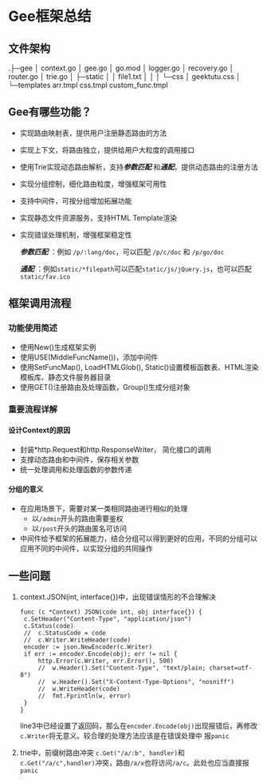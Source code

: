 # Gee框架总结

## 文件架构

.├─gee
│      context.go
│      gee.go
│      go.mod
│      logger.go
│      recovery.go
│      router.go
│      trie.go
│
├─static
│  │  file1.txt
│  │
│  └─css
│          geektutu.css
│
└─templates
        arr.tmpl
        css.tmpl
        custom_func.tmpl

## Gee有哪些功能？

* 实现路由映射表，提供用户注册静态路由的方法

* 实现上下文，将路由独立，提供给用户大粒度的调用接口

* 使用Trie实现动态路由解析，支持***参数匹配*** 和***通配***，提供动态路由的注册方法

* 实现分组控制，细化路由粒度，增强框架可用性

* 支持中间件，可按分组增加拓展功能

* 实现静态文件资源服务，支持HTML Template渲染

* 实现错误处理机制，增强框架稳定性

  ***参数匹配*** ：例如 `/p/:lang/doc`，可以匹配 `/p/c/doc` 和 `/p/go/doc`

  ***通配*** ：例如`static/*filepath`可以匹配`static/js/jQuery.js`，也可以匹配`static/fav.ico`

## 框架调用流程

### 功能使用简述

* 使用New()生成框架实例
* 使用USE(MiddleFuncName())，添加中间件
* 使用SetFuncMap(), LoadHTMLGlob(), Static()设置模板函数表、HTML渲染模板库、静态文件服务器目录
* 使用GET()注册路由及处理函数，Group()生成分组对象

### 重要流程详解

#### 设计Context的原因

- 封装*http.Request和http.ResponseWriter， 简化接口的调用
- 支撑动态路由和中间件，保存相关参数
- 统一处理调用和处理函数的参数传递

#### 分组的意义

- 在应用场景下，需要对某一类相同路由进行相似的处理
  - 以`/admin`开头的路由需要鉴权
  - 以`/post`开头的路由匿名可访问
- 中间件给予框架的拓展能力，结合分组可以得到更好的应用，不同的分组可以应用不同的中间件，以实现分组的共同操作

## 一些问题

1. context.JSON(int, interface{})中，出现错误情形的不合理解决

   ```
   func (c *Context) JSON(code int, obj interface{}) {
   	c.SetHeader("Content-Type", "application/json")
   	c.Status(code)
   	//  c.StatusCode = code
   	//	c.Writer.WriteHeader(code)
   	encoder := json.NewEncoder(c.Writer)
   	if err := encoder.Encode(obj); err != nil {
   		http.Error(c.Writer, err.Error(), 500)
   		//  w.Header().Set("Content-Type", "text/plain; charset=utf-8")
		//	w.Header().Set("X-Content-Type-Options", "nosniff")
   		//	w.WriteHeader(code)
   		//	fmt.Fprintln(w, error)
   	}
   }
   ```
   
   line3中已经设置了返回码，那么在`encoder.Encode(obj)`出现报错后，再修改`c.Writer`将无意义。较合理的处理方法应该是在错误处理中 报`panic`
   
2. trie中，前缀树路由冲突
   `c.Get("/a/:b", handler)`和`c.Get("/a/c",handler)`冲突，路由`/a/x`也将访问`/a/c`。此处也应当直接报`panic`